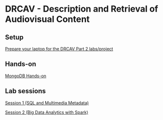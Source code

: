 # DRCAV - Description and Retrieval of Audiovisual Content

## Setup

[Prepare your laptop for the DRCAV Part 2 labs/project](./yourmachine.md)

## Hands-on

<!--[Hands-on 1 (API of the NASA Image and Video Library)](./api_hands_on/README.md)-->

[MongoDB Hands-on](./mongodb_hands_on/README.md)

## Lab sessions

[Session 1 (SQL and Multimedia Metadata)](./mysql/README.md)

[Session 2 (Big Data Analytics with Spark)](./spark/README.md)




